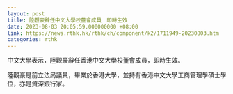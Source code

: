 ```yaml
---
layout: post
title: 陸觀豪辭任中文大學校董會成員　即時生效
date: 2023-08-03 20:05:59.000000000 +08:00
link: https://news.rthk.hk/rthk/ch/component/k2/1711949-20230803.htm
categories: rthk
---
```


中文大學表示，陸觀豪辭任香港中文大學校董會成員，即時生效。

陸觀豪是前立法局議員，畢業於香港大學，並持有香港中文大學工商管理學碩士學位，亦是資深銀行家。
